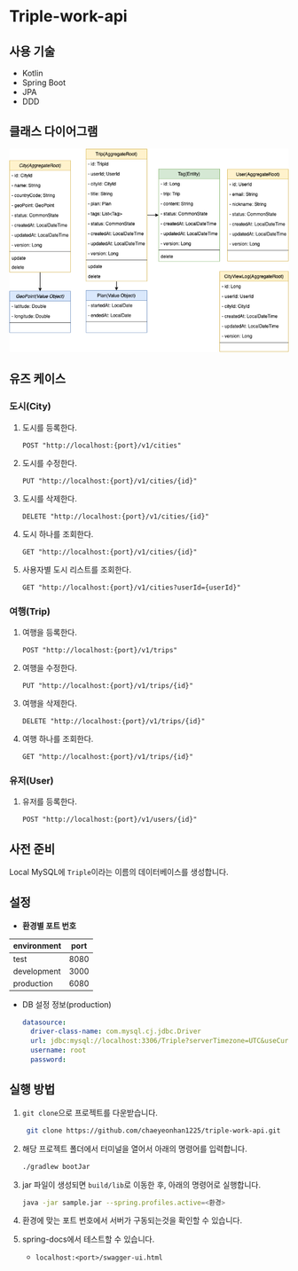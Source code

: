 # Triple-work-api
## 사용 기술
- Kotlin
- Spring Boot
- JPA
- DDD

## 클래스 다이어그램
![](triple-work.drawio.png)
## 유즈 케이스
### 도시(City)
1. 도시를 등록한다. 
   ```http request
   POST "http://localhost:{port}/v1/cities"
   ```
2. 도시를 수정한다.
   ```http request
   PUT "http://localhost:{port}/v1/cities/{id}"
   ```
3. 도시를 삭제한다.
   ```http request
   DELETE "http://localhost:{port}/v1/cities/{id}"
   ```
4. 도시 하나를 조회한다.
    ```http request
   GET "http://localhost:{port}/v1/cities/{id}"
   ```
5. 사용자별 도시 리스트를 조회한다.
     ```http request
   GET "http://localhost:{port}/v1/cities?userId={userId}"
   ```
### 여행(Trip)
1. 여행을 등록한다.
     ```http request
   POST "http://localhost:{port}/v1/trips"
   ```
2. 여행을 수정한다.
    ```http request
   PUT "http://localhost:{port}/v1/trips/{id}"
   ```
3. 여행을 삭제한다.
    ```http request
   DELETE "http://localhost:{port}/v1/trips/{id}"
   ```
4. 여행 하나를 조회한다.
    ```http request
   GET "http://localhost:{port}/v1/trips/{id}"
   ```
### 유저(User)
1. 유저를 등록한다.
    ```http request
   POST "http://localhost:{port}/v1/users/{id}"
   ```
## 사전 준비
Local MySQL에 `Triple`이라는 이름의 데이터베이스를 생성합니다.
## 설정


- **환경별 포트 번호**

| environment | port |
|------|------|
| test        | 8080 |
| development | 3000 |
| production  | 6080 |

- DB 설정 정보(production)
  ```yaml
  datasource:
    driver-class-name: com.mysql.cj.jdbc.Driver
    url: jdbc:mysql://localhost:3306/Triple?serverTimezone=UTC&useCursors=false&sendStringParametersAsUnicode=false&characterEncoding=utf8&zeroDateTimeBehavior=convertToNull&autoReconnect=true&useSSL=false
    username: root
    password:
   ```
  
## 실행 방법
1. `git clone`으로 프로젝트를 다운받습니다.
   ```bash
    git clone https://github.com/chaeyeonhan1225/triple-work-api.git
   ```
2. 해당 프로젝트 폴더에서 터미널을 열어서 아래의 명령어를 입력합니다.
    ```bash
    ./gradlew bootJar
   ```
3. jar 파일이 생성되면 `build/lib`로 이동한 후, 아래의 명령어로 실행합니다.
    ```bash
   java -jar sample.jar --spring.profiles.active=<환경> 
   ```
   
4. 환경에 맞는 포트 번호에서 서버가 구동되는것을 확인할 수 있습니다.
5. spring-docs에서 테스트할 수 있습니다.
   - `localhost:<port>/swagger-ui.html`


